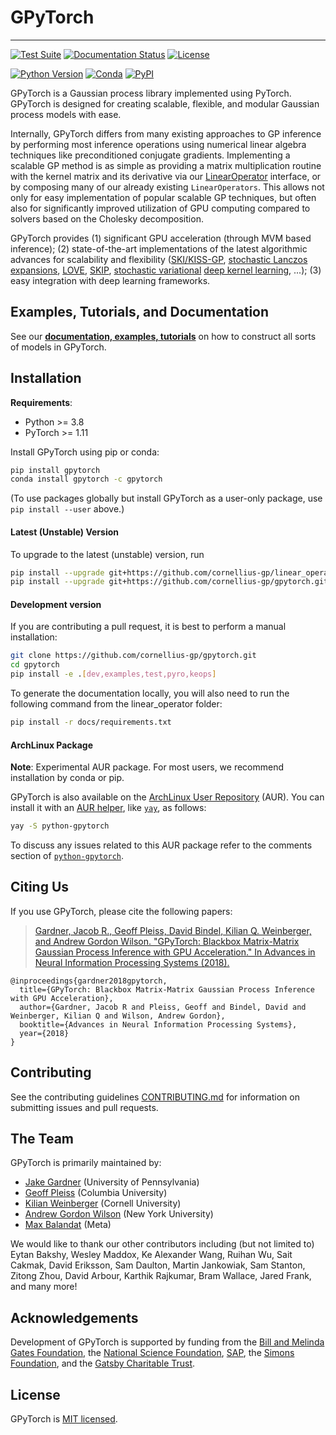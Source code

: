 # GPyTorch

---
[![Test Suite](https://github.com/cornellius-gp/gpytorch/actions/workflows/run_test_suite.yml/badge.svg)](https://github.com/cornellius-gp/gpytorch/actions/workflows/run_test_suite.yml)
[![Documentation Status](https://readthedocs.org/projects/gpytorch/badge/?version=latest)](https://gpytorch.readthedocs.io/en/latest/?badge=latest)
[![License](https://img.shields.io/badge/license-MIT-green.svg)](LICENSE)

[![Python Version](https://img.shields.io/badge/python-3.8+-blue.svg)](https://www.python.org/downloads/)
[![Conda](https://img.shields.io/conda/v/gpytorch/gpytorch.svg)](https://anaconda.org/gpytorch/gpytorch)
[![PyPI](https://img.shields.io/pypi/v/gpytorch.svg)](https://pypi.org/project/gpytorch)

GPyTorch is a Gaussian process library implemented using PyTorch. GPyTorch is designed for creating scalable, flexible, and modular Gaussian process models with ease.

Internally, GPyTorch differs from many existing approaches to GP inference by performing most inference operations using numerical linear algebra techniques like preconditioned conjugate gradients.
Implementing a scalable GP method is as simple as providing a matrix multiplication routine with the kernel matrix and its derivative via our [LinearOperator](https://github.com/cornellius-gp/linear_operator) interface,
or by composing many of our already existing `LinearOperators`.
This allows not only for easy implementation of popular scalable GP techniques,
but often also for significantly improved utilization of GPU computing compared to solvers based on the Cholesky decomposition.

GPyTorch provides (1) significant GPU acceleration (through MVM based inference);
(2) state-of-the-art implementations of the latest algorithmic advances for scalability and flexibility ([SKI/KISS-GP](http://proceedings.mlr.press/v37/wilson15.pdf), [stochastic Lanczos expansions](https://arxiv.org/abs/1711.03481), [LOVE](https://arxiv.org/pdf/1803.06058.pdf), [SKIP](https://arxiv.org/pdf/1802.08903.pdf), [stochastic variational](https://arxiv.org/pdf/1611.00336.pdf) [deep kernel learning](http://proceedings.mlr.press/v51/wilson16.pdf), ...);
(3) easy integration with deep learning frameworks.


## Examples, Tutorials, and Documentation

See our [**documentation, examples, tutorials**](https://gpytorch.readthedocs.io/en/latest/) on how to construct all sorts of models in GPyTorch.

## Installation

**Requirements**:
- Python >= 3.8
- PyTorch >= 1.11

Install GPyTorch using pip or conda:

```bash
pip install gpytorch
conda install gpytorch -c gpytorch
```

(To use packages globally but install GPyTorch as a user-only package, use `pip install --user` above.)

#### Latest (Unstable) Version

To upgrade to the latest (unstable) version, run

```bash
pip install --upgrade git+https://github.com/cornellius-gp/linear_operator.git
pip install --upgrade git+https://github.com/cornellius-gp/gpytorch.git
```

#### Development version

If you are contributing a pull request, it is best to perform a manual installation:

```sh
git clone https://github.com/cornellius-gp/gpytorch.git
cd gpytorch
pip install -e .[dev,examples,test,pyro,keops]
```

To generate the documentation locally, you will also need to run the following command
from the linear_operator folder:

```sh
pip install -r docs/requirements.txt
```

#### ArchLinux Package
**Note**: Experimental AUR package. For most users, we recommend installation by conda or pip.

GPyTorch is also available on the [ArchLinux User Repository](https://wiki.archlinux.org/index.php/Arch_User_Repository) (AUR).
You can install it with an [AUR helper](https://wiki.archlinux.org/index.php/AUR_helpers), like [`yay`](https://aur.archlinux.org/packages/yay/), as follows:

```bash
yay -S python-gpytorch
```
To discuss any issues related to this AUR package refer to the comments section of
[`python-gpytorch`](https://aur.archlinux.org/packages/python-gpytorch/).


## Citing Us

If you use GPyTorch, please cite the following papers:
> [Gardner, Jacob R., Geoff Pleiss, David Bindel, Kilian Q. Weinberger, and Andrew Gordon Wilson. "GPyTorch: Blackbox Matrix-Matrix Gaussian Process Inference with GPU Acceleration." In Advances in Neural Information Processing Systems (2018).](https://arxiv.org/abs/1809.11165)
```
@inproceedings{gardner2018gpytorch,
  title={GPyTorch: Blackbox Matrix-Matrix Gaussian Process Inference with GPU Acceleration},
  author={Gardner, Jacob R and Pleiss, Geoff and Bindel, David and Weinberger, Kilian Q and Wilson, Andrew Gordon},
  booktitle={Advances in Neural Information Processing Systems},
  year={2018}
}
```

## Contributing

See the contributing guidelines [CONTRIBUTING.md](https://github.com/cornellius-gp/gpytorch/blob/master/CONTRIBUTING.md)
for information on submitting issues and pull requests.


## The Team

GPyTorch is primarily maintained by:
- [Jake Gardner](https://www.cis.upenn.edu/~jacobrg/index.html) (University of Pennsylvania)
- [Geoff Pleiss](http://github.com/gpleiss) (Columbia University)
- [Kilian Weinberger](http://kilian.cs.cornell.edu/) (Cornell University)
- [Andrew Gordon Wilson](https://cims.nyu.edu/~andrewgw/) (New York University)
- [Max Balandat](https://research.fb.com/people/balandat-max/) (Meta)

We would like to thank our other contributors including (but not limited to)
Eytan Bakshy,
Wesley Maddox,
Ke Alexander Wang,
Ruihan Wu,
Sait Cakmak,
David Eriksson,
Sam Daulton,
Martin Jankowiak,
Sam Stanton,
Zitong Zhou,
David Arbour,
Karthik Rajkumar,
Bram Wallace,
Jared Frank,
and many more!


## Acknowledgements
Development of GPyTorch is supported by funding from
the [Bill and Melinda Gates Foundation](https://www.gatesfoundation.org/),
the [National Science Foundation](https://www.nsf.gov/),
[SAP](https://www.sap.com/index.html),
the [Simons Foundation](https://www.simonsfoundation.org),
and the [Gatsby Charitable Trust](https://www.gatsby.org.uk).


## License

GPyTorch is [MIT licensed](https://github.com/cornellius-gp/gpytorch/blob/main/LICENSE).
